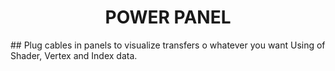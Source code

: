 <h1 align="center">POWER PANEL</h1>
## Plug cables in panels to visualize transfers o whatever you want
Using of Shader, Vertex and Index data.

